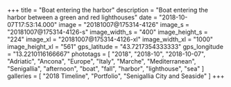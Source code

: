 +++
title = "Boat entering the harbor"
description = "Boat entering the harbor between a green and red lighthouses"
date = "2018-10-07T17:53:14.000"
image = "20181007@175314-4126"
image_s = "20181007@175314-4126-s"
image_width_s = "400"
image_height_s = "224"
image_xl = "20181007@175314-4126-xl"
image_width_xl = "1000"
image_height_xl = "561"
gps_latitude = "43.7217354333333"
gps_longitude = "13.2210116166667"
phototags = [ "2018", "2018-10", "2018-10-07", "Adriatic", "Ancona", "Europe", "Italy", "Marche", "Mediterranean", "Senigallia", "afternoon", "boat", "fall", "harbor", "lighthouse", "sea" ]
galleries = [ "2018 Timeline", "Portfolio", "Senigallia City and Seaside" ]
+++
